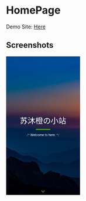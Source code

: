 # HomePage
Demo Site: [Here](https://sumucheng.mucute.cn)

## Screenshots
<div style="overflow: hidden">
    <img src="images/cover.jpg" width="40%" align="bottom" alt="Screenshot"/>